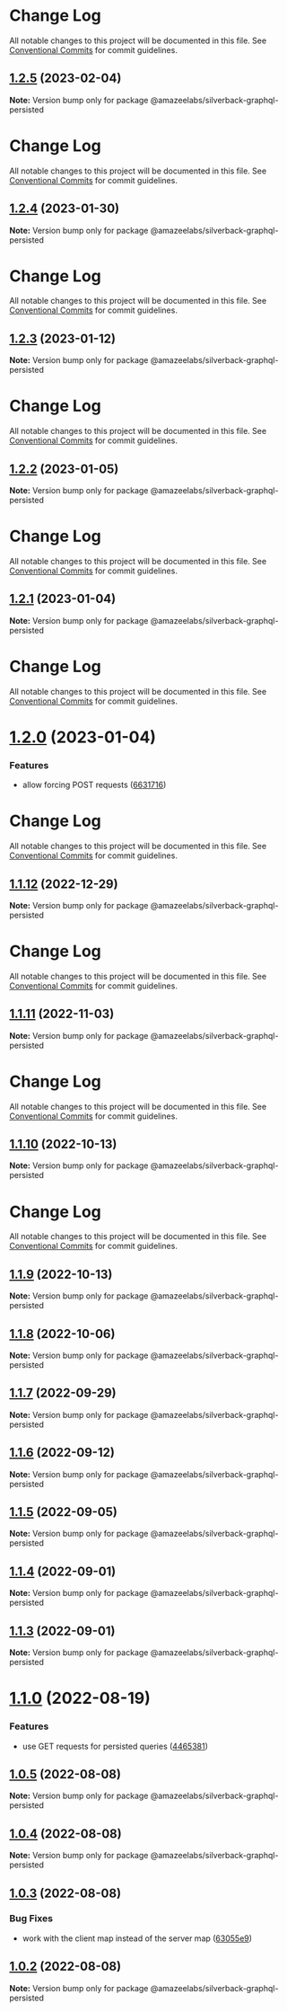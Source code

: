 # Change Log

All notable changes to this project will be documented in this file. See
[Conventional Commits](https://conventionalcommits.org) for commit guidelines.

## [1.2.5](https://github.com/AmazeeLabs/silverback-mono/compare/@amazeelabs/silverback-graphql-persisted@1.2.4...@amazeelabs/silverback-graphql-persisted@1.2.5) (2023-02-04)

**Note:** Version bump only for package @amazeelabs/silverback-graphql-persisted

# Change Log

All notable changes to this project will be documented in this file. See
[Conventional Commits](https://conventionalcommits.org) for commit guidelines.

## [1.2.4](https://github.com/AmazeeLabs/silverback-mono/compare/@amazeelabs/silverback-graphql-persisted@1.2.3...@amazeelabs/silverback-graphql-persisted@1.2.4) (2023-01-30)

**Note:** Version bump only for package @amazeelabs/silverback-graphql-persisted

# Change Log

All notable changes to this project will be documented in this file. See
[Conventional Commits](https://conventionalcommits.org) for commit guidelines.

## [1.2.3](https://github.com/AmazeeLabs/silverback-mono/compare/@amazeelabs/silverback-graphql-persisted@1.2.2...@amazeelabs/silverback-graphql-persisted@1.2.3) (2023-01-12)

**Note:** Version bump only for package @amazeelabs/silverback-graphql-persisted

# Change Log

All notable changes to this project will be documented in this file. See
[Conventional Commits](https://conventionalcommits.org) for commit guidelines.

## [1.2.2](https://github.com/AmazeeLabs/silverback-mono/compare/@amazeelabs/silverback-graphql-persisted@1.2.1...@amazeelabs/silverback-graphql-persisted@1.2.2) (2023-01-05)

**Note:** Version bump only for package @amazeelabs/silverback-graphql-persisted

# Change Log

All notable changes to this project will be documented in this file. See
[Conventional Commits](https://conventionalcommits.org) for commit guidelines.

## [1.2.1](https://github.com/AmazeeLabs/silverback-mono/compare/@amazeelabs/silverback-graphql-persisted@1.2.0...@amazeelabs/silverback-graphql-persisted@1.2.1) (2023-01-04)

**Note:** Version bump only for package @amazeelabs/silverback-graphql-persisted

# Change Log

All notable changes to this project will be documented in this file. See
[Conventional Commits](https://conventionalcommits.org) for commit guidelines.

# [1.2.0](https://github.com/AmazeeLabs/silverback-mono/compare/@amazeelabs/silverback-graphql-persisted@1.1.12...@amazeelabs/silverback-graphql-persisted@1.2.0) (2023-01-04)

### Features

- allow forcing POST requests
  ([6631716](https://github.com/AmazeeLabs/silverback-mono/commit/6631716390cecb908685643039c6a4261da848c6))

# Change Log

All notable changes to this project will be documented in this file. See
[Conventional Commits](https://conventionalcommits.org) for commit guidelines.

## [1.1.12](https://github.com/AmazeeLabs/silverback-mono/compare/@amazeelabs/silverback-graphql-persisted@1.1.11...@amazeelabs/silverback-graphql-persisted@1.1.12) (2022-12-29)

**Note:** Version bump only for package @amazeelabs/silverback-graphql-persisted

# Change Log

All notable changes to this project will be documented in this file. See
[Conventional Commits](https://conventionalcommits.org) for commit guidelines.

## [1.1.11](https://github.com/AmazeeLabs/silverback-mono/compare/@amazeelabs/silverback-graphql-persisted@1.1.10...@amazeelabs/silverback-graphql-persisted@1.1.11) (2022-11-03)

**Note:** Version bump only for package @amazeelabs/silverback-graphql-persisted

# Change Log

All notable changes to this project will be documented in this file. See
[Conventional Commits](https://conventionalcommits.org) for commit guidelines.

## [1.1.10](https://github.com/AmazeeLabs/silverback-mono/compare/@amazeelabs/silverback-graphql-persisted@1.1.9...@amazeelabs/silverback-graphql-persisted@1.1.10) (2022-10-13)

**Note:** Version bump only for package @amazeelabs/silverback-graphql-persisted

# Change Log

All notable changes to this project will be documented in this file. See
[Conventional Commits](https://conventionalcommits.org) for commit guidelines.

## [1.1.9](https://github.com/AmazeeLabs/silverback-mono/compare/@amazeelabs/silverback-graphql-persisted@1.1.8...@amazeelabs/silverback-graphql-persisted@1.1.9) (2022-10-13)

**Note:** Version bump only for package @amazeelabs/silverback-graphql-persisted

## [1.1.8](https://github.com/AmazeeLabs/silverback-mono/compare/@amazeelabs/silverback-graphql-persisted@1.1.7...@amazeelabs/silverback-graphql-persisted@1.1.8) (2022-10-06)

**Note:** Version bump only for package @amazeelabs/silverback-graphql-persisted

## [1.1.7](https://github.com/AmazeeLabs/silverback-mono/compare/@amazeelabs/silverback-graphql-persisted@1.1.6...@amazeelabs/silverback-graphql-persisted@1.1.7) (2022-09-29)

**Note:** Version bump only for package @amazeelabs/silverback-graphql-persisted

## [1.1.6](https://github.com/AmazeeLabs/silverback-mono/compare/@amazeelabs/silverback-graphql-persisted@1.1.5...@amazeelabs/silverback-graphql-persisted@1.1.6) (2022-09-12)

**Note:** Version bump only for package @amazeelabs/silverback-graphql-persisted

## [1.1.5](https://github.com/AmazeeLabs/silverback-mono/compare/@amazeelabs/silverback-graphql-persisted@1.1.4...@amazeelabs/silverback-graphql-persisted@1.1.5) (2022-09-05)

**Note:** Version bump only for package @amazeelabs/silverback-graphql-persisted

## [1.1.4](https://github.com/AmazeeLabs/silverback-mono/compare/@amazeelabs/silverback-graphql-persisted@1.1.3...@amazeelabs/silverback-graphql-persisted@1.1.4) (2022-09-01)

**Note:** Version bump only for package @amazeelabs/silverback-graphql-persisted

## [1.1.3](https://github.com/AmazeeLabs/silverback-mono/compare/@amazeelabs/silverback-graphql-persisted@1.1.0...@amazeelabs/silverback-graphql-persisted@1.1.3) (2022-09-01)

**Note:** Version bump only for package @amazeelabs/silverback-graphql-persisted

# [1.1.0](https://github.com/AmazeeLabs/silverback-mono/compare/@amazeelabs/silverback-graphql-persisted@1.0.5...@amazeelabs/silverback-graphql-persisted@1.1.0) (2022-08-19)

### Features

- use GET requests for persisted queries
  ([4465381](https://github.com/AmazeeLabs/silverback-mono/commit/44653812f8b5f51f20c1ac0143125dc1c1860021))

## [1.0.5](https://github.com/AmazeeLabs/silverback-mono/compare/@amazeelabs/silverback-graphql-persisted@1.0.4...@amazeelabs/silverback-graphql-persisted@1.0.5) (2022-08-08)

**Note:** Version bump only for package @amazeelabs/silverback-graphql-persisted

## [1.0.4](https://github.com/AmazeeLabs/silverback-mono/compare/@amazeelabs/silverback-graphql-persisted@1.0.3...@amazeelabs/silverback-graphql-persisted@1.0.4) (2022-08-08)

**Note:** Version bump only for package @amazeelabs/silverback-graphql-persisted

## [1.0.3](https://github.com/AmazeeLabs/silverback-mono/compare/@amazeelabs/silverback-graphql-persisted@1.0.2...@amazeelabs/silverback-graphql-persisted@1.0.3) (2022-08-08)

### Bug Fixes

- work with the client map instead of the server map
  ([63055e9](https://github.com/AmazeeLabs/silverback-mono/commit/63055e9c9c069b4c68c13e694a2a408867b740ce))

## [1.0.2](https://github.com/AmazeeLabs/silverback-mono/compare/@amazeelabs/silverback-graphql-persisted@1.2.0...@amazeelabs/silverback-graphql-persisted@1.0.2) (2022-08-08)

**Note:** Version bump only for package @amazeelabs/silverback-graphql-persisted
